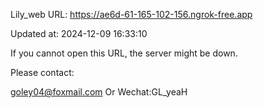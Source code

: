 Lily_web URL: https://ae6d-61-165-102-156.ngrok-free.app

Updated at: 2024-12-09 16:33:10

If you cannot open this URL, the server might be down.

Please contact: 

goley04@foxmail.com Or Wechat:GL_yeaH